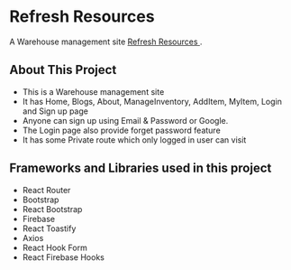 # Refresh Resources

A Warehouse management site [Refresh Resources
](https://refresh-resources.web.app/).


## About This Project

* This is a Warehouse management site
* It has Home, Blogs, About, ManageInventory, AddItem, MyItem, Login and Sign up page
* Anyone can sign up using Email & Password or Google.
* The Login page also provide forget password feature
*  It has some Private route which only logged in user can visit



## Frameworks and Libraries used in this project

* React Router
* Bootstrap
* React Bootstrap
* Firebase
* React Toastify
* Axios
* React Hook Form
* React Firebase Hooks
